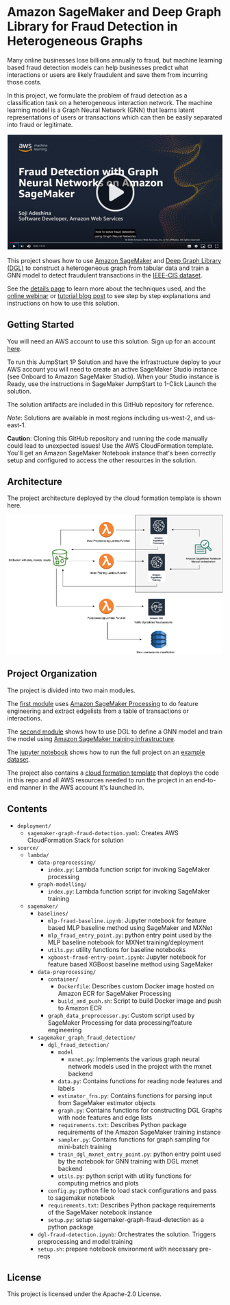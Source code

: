 # Amazon SageMaker and Deep Graph Library for Fraud Detection in Heterogeneous Graphs

Many online businesses lose billions annually to fraud, but machine learning based fraud detection models can help businesses predict what interactions or users are likely fraudulent and save them from incurring those costs. 

In this project, we formulate the problem of fraud detection as a classification task on a heterogeneous interaction network. The machine learning model is a Graph Neural Network (GNN) that learns latent representations of users or transactions which can then be easily separated into fraud or legitimate.

<p align="center">
  <a href="https://www.youtube.com/watch?v=4hPWEcXbhHI&feature=youtu.be">
    <img src="docs/overview_video_thumbnail.png" width="600px">
  </a>
</p>



This project shows how to use [Amazon SageMaker](https://aws.amazon.com/sagemaker/) and [Deep Graph Library (DGL)](https://www.dgl.ai/) to construct a heterogeneous graph from tabular data and train a GNN model to detect fraudulent transactions in the [IEEE-CIS dataset](https://www.kaggle.com/c/ieee-fraud-detection/data).

See the [details page](docs/details.md) to learn more about the techniques used, and the [online webinar](https://www.youtube.com/watch?v=P_oCAbSYRwY&feature=youtu.be) or [tutorial blog post](https://aws.amazon.com/blogs/machine-learning/detecting-fraud-in-heterogeneous-networks-using-amazon-sagemaker-and-deep-graph-library/) to see step by step explanations and instructions on how to use this solution.

## Getting Started

You will need an AWS account to use this solution. Sign up for an account [here](https://aws.amazon.com/).

To run this JumpStart 1P Solution and have the infrastructure deploy to your AWS account you will need to create an active SageMaker Studio instance (see Onboard to Amazon SageMaker Studio). When your Studio instance is Ready, use the instructions in SageMaker JumpStart to 1-Click Launch the solution.

The solution artifacts are included in this GitHub repository for reference.

*Note*: Solutions are available in most regions including us-west-2, and us-east-1.

**Caution**: Cloning this GitHub repository and running the code manually could lead to unexpected issues! Use the AWS CloudFormation template. You'll get an Amazon SageMaker Notebook instance that's been correctly setup and configured to access the other resources in the solution.

## Architecture

The project architecture deployed by the cloud formation template is shown here.

![](docs/arch.png)

## Project Organization
The project is divided into two main modules.

The [first module](source/sagemaker/data-preprocessing) uses [Amazon SageMaker Processing](https://docs.aws.amazon.com/sagemaker/latest/dg/processing-job.html) to do feature engineering and extract edgelists from a table of transactions or interactions.


The [second module](source/sagemaker/sagemaker_graph_fraud_detection/dgl_fraud_detection) shows how to use DGL to define a GNN model and train the model using [Amazon SageMaker training infrastructure](https://docs.aws.amazon.com/sagemaker/latest/dg/deep-graph-library.html).


The [jupyter notebook](source/sagemaker/dgl-fraud-detection.ipynb) shows how to run the full project on an [example dataset](https://www.kaggle.com/c/ieee-fraud-detection/data).


The project also contains a [cloud formation template](deployment/sagemaker-graph-fraud-detection.yaml) that deploys the code in this repo and all AWS resources needed to run the project in an end-to-end manner in the AWS account it's launched in.

## Contents

* `deployment/`
  * `sagemaker-graph-fraud-detection.yaml`: Creates AWS CloudFormation Stack for solution
* `source/`
  * `lambda/`
    * `data-preprocessing/`
      * `index.py`: Lambda function script for invoking SageMaker processing
    * `graph-modelling/` 
      * `index.py`: Lambda function script for invoking SageMaker training
  * `sagemaker/`
    * `baselines/`
      * `mlp-fraud-baseline.ipynb`:  Jupyter notebook for feature based MLP baseline method using SageMaker and MXNet
      * `mlp_fraud_entry_point.py`: python entry point used by the MLP baseline notebook for MXNet training/deployment
      * `utils.py`: utility functions for baseline notebooks
      * `xgboost-fraud-entry-point.ipynb`: Jupyter notebook for feature based XGBoost baseline method using SageMaker
    * `data-preprocessing/`
      * `container/`
        * `Dockerfile`: Describes custom Docker image hosted on Amazon ECR for SageMaker Processing
        * `build_and_push.sh`: Script to build Docker image and push to Amazon ECR
      * `graph_data_preprocessor.py`: Custom script used by SageMaker Processing for data processing/feature engineering
    * `sagemaker_graph_fraud_detection/`
      * `dgl_fraud_detection/`
        * `model`
          *  `mxnet.py`: Implements the various graph neural network models used in the project with the mxnet backend
        * `data.py`: Contains functions for reading node features and labels
        * `estimator_fns.py`: Contains functions for parsing input from SageMaker estimator objects
        * `graph.py`: Contains functions for constructing DGL Graphs with node features and edge lists
        * `requirements.txt`: Describes Python package requirements of the Amazon SageMaker training instance
        * `sampler.py`: Contains functions for graph sampling for mini-batch training
        * `train_dgl_mxnet_entry_point.py`: python entry point used by the notebook for GNN training with DGL mxnet backend
        * `utils.py`: python script with utility functions for computing metrics and plots
      * `config.py`: python file to load stack configurations and pass to sagemaker notebook
      * `requirements.txt`: Describes Python package requirements of the SageMaker notebook instance
      * `setup.py`: setup sagemaker-graph-fraud-detection as a python package
    * `dgl-fraud-detection.ipynb`: Orchestrates the solution. Triggers preprocessing and model training
    * `setup.sh`: prepare notebook environment with necessary pre-reqs

## License

This project is licensed under the Apache-2.0 License.

